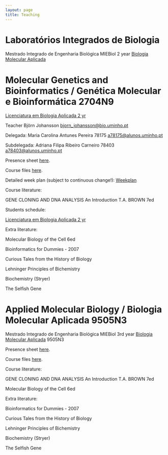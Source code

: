 ```yaml
---
layout: page
title: Teaching
---
```


# Laboratórios Integrados de Biologia

Mestrado Integrado de Engenharia Biológica MIEBiol 2 year
[Biologia Molecular Aplicada](http://www.biologica.eng.uminho.pt/default.htm)

# Molecular Genetics and Bioinformatics / Genética Molecular e Bioinformática 2704N9

[Licenciatura em Biologia Aplicada 2 yr](http://www.bio.uminho.pt/Default.aspx?tabid=7&pageid=112&lang=pt-PT)

Teacher Björn Johansson <bjorn_johansson@bio.uminho.pt>

Delegada: Maria Carolina Antunes Pereira 78175 <a78175@alunos.uminho.pt>

Subdelegada: Adriana Filipa Ribeiro Carneiro 78403 <a78403@alunos.uminho.pt>

Presence sheet [here](https://docs.google.com/spreadsheets/d/1THfHxyUNkIN2X9nufM8ovVM4ONX8kMJkhNgSyejUpTQ/edit?usp=sharing).

Course files [here](https://www.dropbox.com/sh/0y3en4bmkvtijyg/AADX-GStdcU-vTqg9I_OXQtla?dl=0).

Detailed week plan (subject to continuous change!): [Weekplan](https://dl.dropboxusercontent.com/u/1263722/blackboard/GMB17_public/weekplan.yml)

Course literature:

GENE CLONING AND DNA ANALYSIS An Introduction T.A. BROWN 7ed


Students schedule:

[Licenciatura em Biologia Aplicada 2 yr](https://www.dropbox.com/s/x4m84mtprha9izr/Hor%C3%A1rios2ano.pdf?dl=0)

Extra literature:

Molecular Biology of the Cell 6ed

Bioinformatics for Dummies - 2007

Curious Tales from the History of Biology

Lehninger Principles of Bichemistry

Biochemistry (Stryer)

The Selfish Gene


# Applied Molecular Biology / Biologia Molecular Aplicada 9505N3

Mestrado Integrado de Engenharia Biológica MIEBiol 3rd year
[Biologia Molecular Aplicada](http://www.biologica.eng.uminho.pt/default.htm) 9505N3


Presence sheet [here](https://docs.google.com/spreadsheets/d/1wPdC5tn0l75P3lwUTNMlhNe7YHWdKoFW8vfAuFUHBXE/edit?usp=sharing).

Course files [here](https://www.dropbox.com/sh/4nxokize2lwe2vu/AABtFqrWAKXlK4XWBRzMnGXKa?dl=0).

Course literature:

GENE CLONING AND DNA ANALYSIS An Introduction T.A. BROWN 7ed

Molecular Biology of the Cell 6ed





Extra literature:

Bioinformatics for Dummies - 2007

Curious Tales from the History of Biology

Lehninger Principles of Bichemistry

Biochemistry (Stryer)

The Selfish Gene
